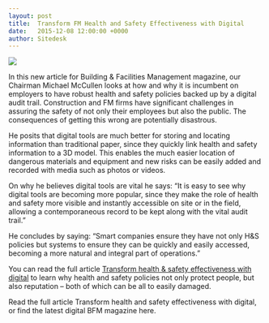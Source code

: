 ```yaml
---
layout: post
title:  Transform FM Health and Safety Effectiveness with Digital
date:   2015-12-08 12:00:00 +0000
author: Sitedesk
---
```


![]({{site.url}}/images/blog/BFMmainbanner1.png)

In this new article for Building & Facilities Management magazine, our Chairman Michael McCullen looks at how and why it is incumbent on employers to have robust health and safety policies backed up by a digital audit trail. Construction and FM firms have significant challenges in assuring the safety of not only their employees but also the public. The consequences of getting this wrong are potentially disastrous.

<!--more-->

He posits that digital tools are much better for storing and locating information than traditional paper, since they quickly link health and safety information to a 3D model. This enables the much easier location of dangerous materials and equipment and new risks can be easily added and recorded with media such as photos or videos.

On why he believes digital tools are vital he says: “It is easy to see why digital tools are becoming more popular, since they make the role of health and safety more visible and instantly accessible on site or in the field, allowing a contemporaneous record to be kept along with the vital audit trail.”

He concludes by saying: “Smart companies ensure they have not only H&S policies but systems to ensure they can be quickly and easily accessed, becoming a more natural and integral part of operations.”

You can read the full article [Transform health & safety effectiveness with digital]({{site.url}}/static/blog/BFMMagazine-December-2015-p34-SR.pdf) to learn why health and safety policies not only protect people, but also reputation – both of which can be all to easily damaged.

Read the full article Transform health and safety effectiveness with digital, or find the latest digital BFM magazine here.